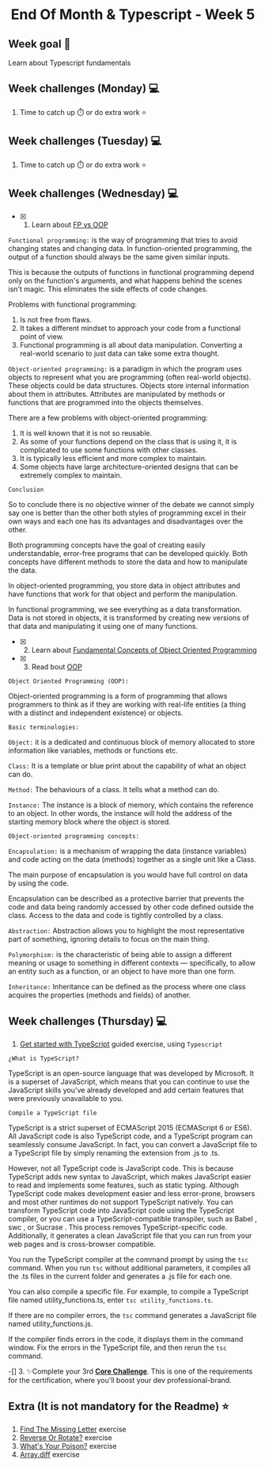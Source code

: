 <h1 align="center">End Of Month & Typescript - Week 5</h1>

## Week goal 🏁

<p>Learn about Typescript fundamentals</p>

## Week challenges (Monday) 💻

1. Time to catch up ⏱️ or do extra work ⭐

## Week challenges (Tuesday) 💻

1. Time to catch up ⏱️ or do extra work ⭐

## Week challenges (Wednesday) 💻

- [x] 1. Learn about [FP vs OOP](https://www.youtube.com/watch?v=08CWw_VD45w)

`Functional programming:` is the way of programming that tries to avoid changing states and changing data. In function-oriented programming, the output of a function should always be the same given similar inputs.

This is because the outputs of functions in functional programming depend only on the function's arguments, and what happens behind the scenes isn't magic. This eliminates the side effects of code changes.

Problems with functional programming:

1. Is not free from flaws.
2. It takes a different mindset to approach your code from a functional point of view.
3. Functional programming is all about data manipulation. Converting a real-world scenario to just data can take some extra thought.

`Object-oriented programming:` is a paradigm in which the program uses objects to represent what you are programming (often real-world objects). These objects could be data structures. Objects store internal information about them in attributes. Attributes are manipulated by methods or functions that are programmed into the objects themselves.

There are a few problems with object-oriented programming:

1. It is well known that it is not so reusable.
2. As some of your functions depend on the class that is using it, it is complicated to use some functions with other classes.
3. It is typically less efficient and more complex to maintain.
4. Some objects have large architecture-oriented designs that can be extremely complex to maintain.

`Conclusion`

So to conclude there is no objective winner of the debate we cannot simply say one is better than the other both styles of programming excel in their own ways and each one has its advantages and disadvantages over the other.

Both programming concepts have the goal of creating easily understandable, error-free programs that can be developed quickly. Both concepts have different methods to store the data and how to manipulate the data.

In object-oriented programming, you store data in object attributes and have functions that work for that object and perform the manipulation.

In functional programming, we see everything as a data transformation. Data is not stored in objects, it is transformed by creating new versions of that data and manipulating it using one of many functions.

- [x] 2. Learn about [Fundamental Concepts of Object Oriented Programming](https://www.youtube.com/watch?v=m_MQYyJpIjg)
- [x] 3. Read bout [OOP](https://medium.com/from-the-scratch/oop-everything-you-need-to-know-about-object-oriented-programming-aee3c18e281b)

`Object Oriented Programming (OOP):`

Object-oriented programming is a form of programming that allows programmers to think as if they are working with real-life entities (a thing with a distinct and independent existence) or objects.

`Basic terminologies:`

`Object:` it is a dedicated and continuous block of memory allocated to store information like variables, methods or functions etc.

`Class:` It is a template or blue print about the capability of what an object can do.

`Method:` The behaviours of a class. It tells what a method can do.

`Instance:` The instance is a block of memory, which contains the reference to an object. In other words, the instance will hold the address of the starting memory block where the object is stored.

`Object-oriented programming concepts:`

`Encapsulation:` is a mechanism of wrapping the data (instance variables) and code acting on the data (methods) together as a single unit like a Class.

The main purpose of encapsulation is you would have full control on data by using the code.

Encapsulation can be described as a protective barrier that prevents the code and data being randomly accessed by other code defined outside the class. Access to the data and code is tightly controlled by a class.

`Abstraction:` Abstraction allows you to highlight the most representative part of something, ignoring details to focus on the main thing.

`Polymorphism:` is the characteristic of being able to assign a different meaning or usage to something in different contexts — specifically, to allow an entity such as a function, or an object to have more than one form.

`Inheritance:` Inheritance can be defined as the process where one class acquires the properties (methods and fields) of another.

## Week challenges (Thursday) 💻

1. [Get started with TypeScript](https://docs.microsoft.com/en-us/learn/modules/typescript-get-started/) guided exercise, using `Typescript`

`¿What is TypeScript?`

TypeScript is an open-source language that was developed by Microsoft. It is a superset of JavaScript, which means that you can continue to use the JavaScript skills you've already developed and add certain features that were previously unavailable to you.

`Compile a TypeScript file`

TypeScript is a strict superset of ECMAScript 2015 (ECMAScript 6 or ES6). All JavaScript code is also TypeScript code, and a TypeScript program can seamlessly consume JavaScript. In fact, you can convert a JavaScript file to a TypeScript file by simply renaming the extension from .js to .ts.

However, not all TypeScript code is JavaScript code. This is because TypeScript adds new syntax to JavaScript, which makes JavaScript easier to read and implements some features, such as static typing. Although TypeScript code makes development easier and less error-prone, browsers and most other runtimes do not support TypeScript natively. You can transform TypeScript code into JavaScript code using the TypeScript compiler, or you can use a TypeScript-compatible transpiler, such as Babel , swc , or Sucrase . This process removes TypeScript-specific code. Additionally, it generates a clean JavaScript file that you can run from your web pages and is cross-browser compatible.

You run the TypeScript compiler at the command prompt by using the `tsc` command. When you run `tsc` without additional parameters, it compiles all the .ts files in the current folder and generates a .js file for each one.

You can also compile a specific file. For example, to compile a TypeScript file named utility_functions.ts, enter `tsc utility_functions.ts`.

If there are no compiler errors, the `tsc` command generates a JavaScript file named utility_functions.js.

If the compiler finds errors in the code, it displays them in the command window. Fix the errors in the TypeScript file, and then rerun the `tsc` command.

-[] 3. ✨Complete your 3rd [**Core Challenge**](https://corecode.notion.site/GitHub-Boost-Guide-167914056cff4522886a78756f659e47). This is one of the requirements for the certification, where you'll boost your dev professional-brand.

## Extra (It is not mandatory for the Readme) ⭐

1. [Find The Missing Letter](./exercises/e00/desc) exercise
2. [Reverse Or Rotate?](./exercises/e01/desc) exercise
3. [What's Your Poison?](./exercises/e02/desc) exercise
4. [Array.diff](./exercises/e03/desc) exercise
